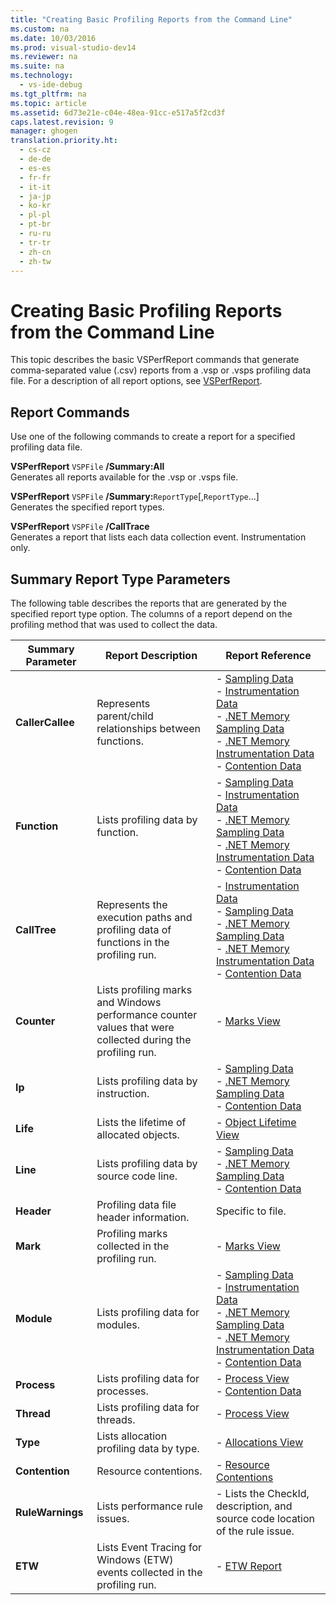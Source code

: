 ```yaml
---
title: "Creating Basic Profiling Reports from the Command Line"
ms.custom: na
ms.date: 10/03/2016
ms.prod: visual-studio-dev14
ms.reviewer: na
ms.suite: na
ms.technology: 
  - vs-ide-debug
ms.tgt_pltfrm: na
ms.topic: article
ms.assetid: 6d73e21e-c04e-48ea-91cc-e517a5f2cd3f
caps.latest.revision: 9
manager: ghogen
translation.priority.ht: 
  - cs-cz
  - de-de
  - es-es
  - fr-fr
  - it-it
  - ja-jp
  - ko-kr
  - pl-pl
  - pt-br
  - ru-ru
  - tr-tr
  - zh-cn
  - zh-tw
---
```

# Creating Basic Profiling Reports from the Command Line
This topic describes the basic VSPerfReport commands that generate comma-separated value (.csv) reports from a .vsp or .vsps profiling data file. For a description of all report options, see [VSPerfReport](../VS_IDE/VSPerfReport.md).  
  
## Report Commands  
 Use one of the following commands to create a report for a specified profiling data file.  
  
 **VSPerfReport** `VSPFile` **/Summary:All**  
 Generates all reports available for the .vsp or .vsps file.  
  
 **VSPerfReport** `VSPFile` **/Summary:**`ReportType`[,`ReportType`...]  
 Generates the specified report types.  
  
 **VSPerfReport** `VSPFile` **/CallTrace**  
 Generates a report that lists each data collection event. Instrumentation only.  
  
## Summary Report Type Parameters  
 The following table describes the reports that are generated by the specified report type option. The columns of a report depend on the profiling method that was used to collect the data.  
  
|Summary Parameter|Report Description|Report Reference|  
|-----------------------|------------------------|----------------------|  
|**CallerCallee**|Represents parent/child relationships between functions.|-   [Sampling Data](../VS_IDE/Caller---Callee-View---Sampling-Data.md)<br />-   [Instrumentation Data](../VS_IDE/Caller-Callee-View---Instrumentation-Data.md)<br />-   [.NET Memory Sampling Data](../VS_IDE/Caller-Callee-View---.NET-Memory-Sampling-Data.md)<br />-   [.NET Memory Instrumentation Data](../VS_IDE/Caller-Callee-View---NET-Memory-Instrumentation-Data.md)<br />-   [Contention Data](../VS_IDE/Caller---Callee-View----Contention-Data.md)|  
|**Function**|Lists profiling data by function.|-   [Sampling Data](../VS_IDE/Functions-View---Sampling-Data.md)<br />-   [Instrumentation Data](../VS_IDE/Functions-View---Instrumentation-Data.md)<br />-   [.NET Memory Sampling Data](../VS_IDE/Functions-View---.NET-Memory-Sampling-Data.md)<br />-   [.NET Memory Instrumentation Data](../VS_IDE/Functions-View---.NET-Memory-Instrumentation-Data.md)<br />-   [Contention Data](../VS_IDE/Functions-View---Contention-Data.md)|  
|**CallTree**|Represents the execution paths and profiling data of functions in the profiling run.|-   [Instrumentation Data](../VS_IDE/Call-Tree-View---Instrumentation-Data.md)<br />-   [Sampling Data](../VS_IDE/Call-Tree-View---Sampling-Data.md)<br />-   [.NET Memory Sampling Data](../VS_IDE/Call-Tree-View---.NET-Memory-Sampling-Data.md)<br />-   [.NET Memory Instrumentation Data](../VS_IDE/Call-Tree-View---.NET-Memory-Instrumentation-Data.md)<br />-   [Contention Data](../VS_IDE/Call-Tree-View---Contention-Data.md)|  
|**Counter**|Lists profiling marks and Windows performance counter values that were collected during the profiling run.|-   [Marks View](../VS_IDE/Marks-View.md)|  
|**Ip**|Lists profiling data by instruction.|-   [Sampling Data](../VS_IDE/Instruction-Pointers--IPs--View---Sampling-Data.md)<br />-   [.NET Memory Sampling Data](../VS_IDE/Instruction-Pointers--IPs--View---.NET-Memory-Sampling-Data.md)<br />-   [Contention Data](../VS_IDE/Instruction-Pointers--IPs--View---Contention-Data.md)|  
|**Life**|Lists the lifetime of allocated objects.|-   [Object Lifetime View](../VS_IDE/Object-Lifetime-View.md)|  
|**Line**|Lists profiling data by source code line.|-   [Sampling Data](../VS_IDE/Lines-View---Sampling-Data.md)<br />-   [.NET Memory Sampling Data](../VS_IDE/Lines-View---.NET-Memory-Sampling-Data.md)<br />-   [Contention Data](../VS_IDE/Lines-View---Contention-Data.md)|  
|**Header**|Profiling data file header information.|Specific to file.|  
|**Mark**|Profiling marks collected in the profiling run.|-   [Marks View](../VS_IDE/Marks-View.md)|  
|**Module**|Lists profiling data for modules.|-   [Sampling Data](../VS_IDE/Modules-View---Sampling-Data.md)<br />-   [Instrumentation Data](../VS_IDE/Modules-View---Instrumentation-Data.md)<br />-   [.NET Memory Sampling Data](../VS_IDE/Modules-View---.NET-Memory-Sampling-Data.md)<br />-   [.NET Memory Instrumentation Data](../VS_IDE/Modules-View---.NET-Memory-Instrumentation-Data.md)<br />-   [Contention Data](../VS_IDE/Modules-View---Contention-Data.md)|  
|**Process**|Lists profiling data for processes.|-   [Process View](../VS_IDE/Process-View.md)<br />-   [Contention Data](../VS_IDE/Process-View---Contention-Data.md)|  
|**Thread**|Lists profiling data for threads.|-   [Process View](../VS_IDE/Process-View.md)|  
|**Type**|Lists allocation profiling data by type.|-   [Allocations View](../VS_IDE/.NET-Memory-Allocations-View.md)|  
|**Contention**|Resource contentions.|-   [Resource Contentions](../VS_IDE/Resource-Contentions-View---Contention-Data.md)|  
|**RuleWarnings**|Lists performance rule issues.|-   Lists the CheckId, description, and source code location of the rule issue.|  
|**ETW**|Lists Event Tracing for Windows (ETW) events collected in the profiling run.|-   [ETW Report](../VS_IDE/Event-Tracing-for-Windows--ETW--Report.md)|